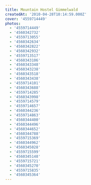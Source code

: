 ```yaml
---
title: Mountain Hostel Gimmelwald
createdAt: '2010-04-28T10:14:59.000Z'
cover: '4559714449'
photos:
  - '4559714449'
  - '4560342732'
  - '4559713055'
  - '4560342634'
  - '4560342822'
  - '4560342932'
  - '4559713517'
  - '4560343106'
  - '4560343348'
  - '4560343238'
  - '4560343518'
  - '4560343438'
  - '4559714101'
  - '4560343688'
  - '4559714285'
  - '4560343998'
  - '4559714579'
  - '4559714657'
  - '4560344236'
  - '4559714863'
  - '4560344400'
  - '4560344496'
  - '4560344652'
  - '4560344788'
  - '4559715369'
  - '4560344962'
  - '4560345028'
  - '4559715599'
  - '4560345148'
  - '4559715721'
  - '4560345270'
  - '4559715835'
  - '4560345364'
---
```


